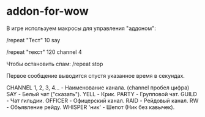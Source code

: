 # addon-for-wow

В игре используем макросы для управления "аддоном":

/repeat "Тест" 10 say

/repeat "текст" 120 channel 4

Чтобы остановить спам:
/repeat stop

Первое сообщение выводится спустя указанное время в секундах.

CHANNEL 1, 2, 3, 4... - Наименование канала. (channel пробел цифра)
SAY - Белый чат ("сказать").
YELL - Крик.
PARTY - Групповой чат.
GUILD - Чат гильдии.
OFFICER - Офицерский канал.
RAID - Рейдовый канал.
RW - Объявление рейду.
WHISPER 'ник' - Шепот (Ник без кавычек).
